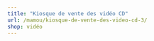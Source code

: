 ```yaml
---
title: "Kiosque de vente des vidéo CD"
url: /mamou/kiosque-de-vente-des-video-cd-3/
shop: vidéo
---
```

